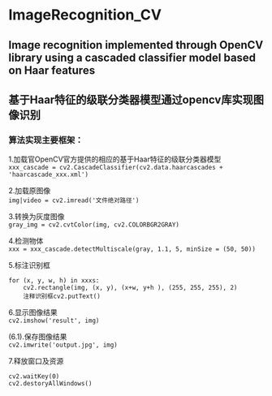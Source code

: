 # ImageRecognition_CV
## Image recognition implemented through OpenCV library using a cascaded classifier model based on Haar features
## 基于Haar特征的级联分类器模型通过opencv库实现图像识别

### 算法实现主要框架：

1.加载官OpenCV官方提供的相应的基于Haar特征的级联分类器模型  
`xxx_cascade = cv2.CascadeClassifier(cv2.data.haarcascades + 'haarcascade_xxx.xml')`

2.加载原图像  
`img|video = cv2.imread('文件绝对路径')`

3.转换为灰度图像  
`gray_img = cv2.cvtColor(img, cv2.COLORBGR2GRAY)`

4.检测物体  
`xxx = xxx_cascade.detectMultiscale(gray, 1.1, 5, minSize = (50, 50))`

5.标注识别框  
```
for (x, y, w, h) in xxxs:
    cv2.rectangle(img, (x, y), (x+w, y+h ), (255, 255, 255), 2)
    注释识别框cv2.putText()
```

6.显示图像结果  
`cv2.imshow('result', img)`

(6.1).保存图像结果  
`cv2.imwrite('output.jpg', img)`

7.释放窗口及资源  
```
cv2.waitKey(0)  
cv2.destoryAllWindows()
```
